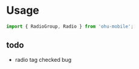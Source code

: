 
# Usage

```js
import { RadioGroup, Radio } from 'ohu-mobile';
```



## todo

+ radio tag checked bug
